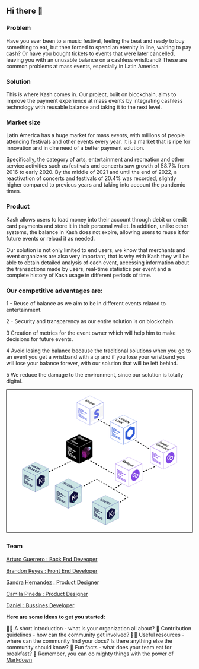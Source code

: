 ## Hi there 👋
### Problem

Have you ever been to a music festival, feeling the beat and ready to buy something to eat, but then forced to spend an eternity in line, waiting to pay cash? Or have you bought tickets to events that were later cancelled, leaving you with an unusable balance on a cashless wristband? These are common problems at mass events, especially in Latin America.

### Solution

This is where Kash comes in. Our project, built on blockchain, aims to improve the payment experience at mass events by integrating cashless technology with reusable balance and taking it to the next level.

### Market size

Latin America has a huge market for mass events, with millions of people attending festivals and other events every year. It is a market that is ripe for innovation and in dire need of a better payment solution.

Specifically, the category of arts, entertainment and recreation and other service activities such as festivals and concerts saw growth of 58.7% from 2016 to early 2020. By the middle of 2021 and until the end of 2022, a reactivation of concerts and festivals of 20.4% was recorded, slightly higher compared to previous years and taking into account the pandemic times.

### Product

Kash allows users to load money into their account through debit or credit card payments and store it in their personal wallet. In addition, unlike other systems, the balance in Kash does not expire, allowing users to reuse it for future events or reload it as needed.

Our solution is not only limited to end users, we know that merchants and event organizers are also very important, that is why with Kash they will be able to obtain detailed analysis of each event, accessing information about the transactions made by users, real-time statistics per event and a complete history of Kash usage in different periods of time.

### **Our competitive advantages are:**

1 - Reuse of balance as we aim to be in different events related to entertainment.

2 - Security and transparency as our entire solution is on blockchain.

3 Creation of metrics for the event owner which will help him to make decisions for future events.

4 Avoid losing the balance because the traditional solutions when you go to an event you get a wristband with a qr and if you lose your wristband you will lose your balance forever, with our solution that will be left behind.

5 We reduce the damage to the environment, since our solution is totally digital.

![diagram](diagram.png "MarineGEO logo")



### Team

[Arturo Guerrero : Back  End Deveoper](https://github.com/arturxdev)

[Brandon Reyes : Front End Developer](https://github.com/brandonitas)

[Sandra Hernandez : Product Designer](https://www.linkedin.com/in/sandrahernandezm/)

[Camila Pineda : Product Designer](https://www.linkedin.com/in/camila-pineda)

[Daniel : Bussines Developer](https://github.com/arturxdev)


**Here are some ideas to get you started:**

🙋‍♀️ A short introduction - what is your organization all about?
🌈 Contribution guidelines - how can the community get involved?
👩‍💻 Useful resources - where can the community find your docs? Is there anything else the community should know?
🍿 Fun facts - what does your team eat for breakfast?
🧙 Remember, you can do mighty things with the power of [Markdown](https://docs.github.com/github/writing-on-github/getting-started-with-writing-and-formatting-on-github/basic-writing-and-formatting-syntax)

